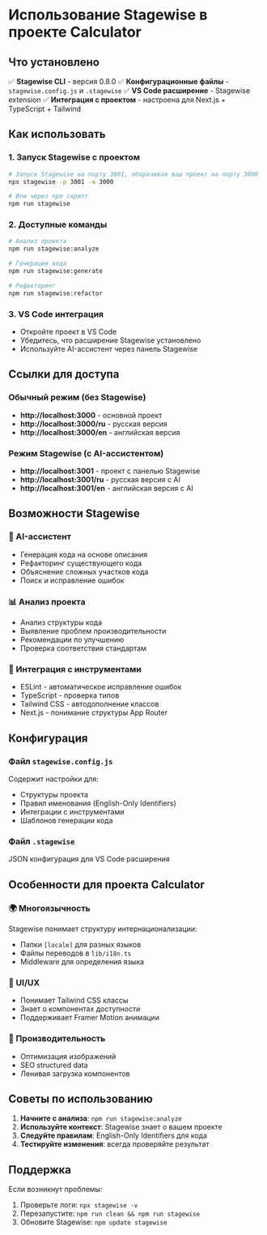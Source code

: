 # Использование Stagewise в проекте Calculator

## Что установлено

✅ **Stagewise CLI** - версия 0.8.0
✅ **Конфигурационные файлы** - `stagewise.config.js` и `.stagewise`
✅ **VS Code расширение** - Stagewise extension
✅ **Интеграция с проектом** - настроена для Next.js + TypeScript + Tailwind

## Как использовать

### 1. Запуск Stagewise с проектом
```bash
# Запуск Stagewise на порту 3001, оборачивая ваш проект на порту 3000
npx stagewise -p 3001 -a 3000

# Или через npm скрипт
npm run stagewise
```

### 2. Доступные команды
```bash
# Анализ проекта
npm run stagewise:analyze

# Генерация кода
npm run stagewise:generate

# Рефакторинг
npm run stagewise:refactor
```

### 3. VS Code интеграция
- Откройте проект в VS Code
- Убедитесь, что расширение Stagewise установлено
- Используйте AI-ассистент через панель Stagewise

## Ссылки для доступа

### Обычный режим (без Stagewise)
- **http://localhost:3000** - основной проект
- **http://localhost:3000/ru** - русская версия
- **http://localhost:3000/en** - английская версия

### Режим Stagewise (с AI-ассистентом)
- **http://localhost:3001** - проект с панелью Stagewise
- **http://localhost:3001/ru** - русская версия с AI
- **http://localhost:3001/en** - английская версия с AI

## Возможности Stagewise

### 🤖 AI-ассистент
- Генерация кода на основе описания
- Рефакторинг существующего кода
- Объяснение сложных участков кода
- Поиск и исправление ошибок

### 📊 Анализ проекта
- Анализ структуры кода
- Выявление проблем производительности
- Рекомендации по улучшению
- Проверка соответствия стандартам

### 🔧 Интеграция с инструментами
- ESLint - автоматическое исправление ошибок
- TypeScript - проверка типов
- Tailwind CSS - автодополнение классов
- Next.js - понимание структуры App Router

## Конфигурация

### Файл `stagewise.config.js`
Содержит настройки для:
- Структуры проекта
- Правил именования (English-Only Identifiers)
- Интеграции с инструментами
- Шаблонов генерации кода

### Файл `.stagewise`
JSON конфигурация для VS Code расширения

## Особенности для проекта Calculator

### 🌍 Многоязычность
Stagewise понимает структуру интернационализации:
- Папки `[locale]` для разных языков
- Файлы переводов в `lib/i18n.ts`
- Middleware для определения языка

### 🎨 UI/UX
- Понимает Tailwind CSS классы
- Знает о компонентах доступности
- Поддерживает Framer Motion анимации

### 🚀 Производительность
- Оптимизация изображений
- SEO structured data
- Ленивая загрузка компонентов

## Советы по использованию

1. **Начните с анализа**: `npm run stagewise:analyze`
2. **Используйте контекст**: Stagewise знает о вашем проекте
3. **Следуйте правилам**: English-Only Identifiers для кода
4. **Тестируйте изменения**: всегда проверяйте результат

## Поддержка

Если возникнут проблемы:
1. Проверьте логи: `npx stagewise -v`
2. Перезапустите: `npm run clean && npm run stagewise`
3. Обновите Stagewise: `npm update stagewise`
